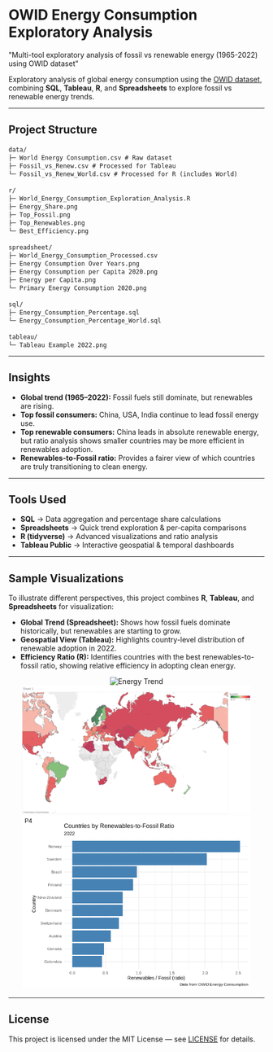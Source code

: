 # OWID Energy Consumption Exploratory Analysis
"Multi-tool exploratory analysis of fossil vs renewable energy (1965-2022) using OWID dataset"

Exploratory analysis of global energy consumption using the [OWID dataset](https://www.kaggle.com/datasets/pralabhpoudel/world-energy-consumption), combining **SQL**, **Tableau**, **R**, and **Spreadsheets** to explore fossil vs renewable energy trends.

---

## Project Structure
```
data/
├─ World Energy Consumption.csv # Raw dataset
├─ Fossil_vs_Renew.csv # Processed for Tableau
└─ Fossil_vs_Renew_World.csv # Processed for R (includes World)

r/
├─ World_Energy_Consumption_Exploration_Analysis.R
├─ Energy_Share.png
├─ Top_Fossil.png
├─ Top_Renewables.png
└─ Best_Efficiency.png

spreadsheet/
├─ World_Energy_Consumption_Processed.csv
├─ Energy Consumption Over Years.png
├─ Energy Consumption per Capita 2020.png
├─ Energy per Capita.png
└─ Primary Energy Consumption 2020.png

sql/
├─ Energy_Consumption_Percentage.sql
└─ Energy_Consumption_Percentage_World.sql

tableau/
└─ Tableau Example 2022.png
```

---

## Insights
- **Global trend (1965–2022):** Fossil fuels still dominate, but renewables are rising.
- **Top fossil consumers:** China, USA, India continue to lead fossil energy use.
- **Top renewable consumers:** China leads in absolute renewable energy, but ratio analysis shows smaller countries may be more efficient in renewables adoption.
- **Renewables-to-Fossil ratio:** Provides a fairer view of which countries are truly transitioning to clean energy.

---

##  Tools Used
- **SQL** → Data aggregation and percentage share calculations  
- **Spreadsheets** → Quick trend exploration & per-capita comparisons  
- **R (tidyverse)** → Advanced visualizations and ratio analysis  
- **Tableau Public** → Interactive geospatial & temporal dashboards  

---

## Sample Visualizations

To illustrate different perspectives, this project combines **R**, **Tableau**, and **Spreadsheets** for visualization:  

- **Global Trend (Spreadsheet):** Shows how fossil fuels dominate historically, but renewables are starting to grow.  
- **Geospatial View (Tableau):** Highlights country-level distribution of renewable adoption in 2022.  
- **Efficiency Ratio (R):** Identifies countries with the best renewables-to-fossil ratio, showing relative efficiency in adopting clean energy.  

<p align="center">
  <img src="spreadsheet/Energy_Consumption_Over_Years.png" alt="Energy Trend" width="450"/>
  <img src="tableau/Tableau Example 2022.png" alt="Geo Tableau" width="450"/>
  <img src="r/Best_Efficiency.png" alt="Best Efficiency Ratio" width="450"/>
</p>

---

## License
This project is licensed under the MIT License — see [LICENSE](LICENSE) for details.

